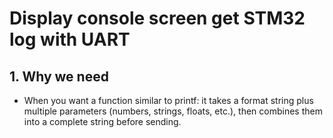 # Display console screen get STM32 log with UART 

## 1. Why we need 

- When you want a function similar to printf: it takes a format string plus multiple parameters (numbers, strings, floats, etc.), then combines them into a complete string before sending.
